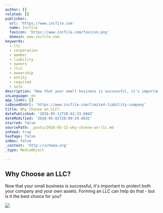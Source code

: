 ```yaml
---
author: []
related: []
publisher:
  url: 'https://www.incfile.com'
  name: Incfile
  favicon: 'https://www.incfile.com/favicon.png'
  domain: www.incfile.com
keywords:
  - llc
  - corporation
  - member
  - liability
  - owners
  - llcs
  - ownership
  - entity
  - required
  - sole
description: "Now that your small business is successful, it's important to protect both your company and your own assets. Forming an LLC can help do that - but is it the best choice for you?"
inLanguage: en
app_links: []
isBasedOnUrl: 'https://www.incfile.com/limited-liability-company'
title: Why Choose an LLC?
datePublished: '2016-05-11T20:42:33.694Z'
dateModified: '2016-05-01T20:09:29.463Z'
starred: false
sourcePath: _posts/2016-05-11-why-choose-an-llc.md
inFeed: true
hasPage: false
inNav: false
_context: 'http://schema.org'
_type: MediaObject

---
```

<article style=""><h1>Why Choose an LLC?</h1><p>Now that your small business is successful, it's important to protect both your company and your own assets. Forming an LLC can help do that - but is it the best choice for you?</p><img src="https://www.incfile.com/wp-content/themes/incfile/images/logo.png" /></article>